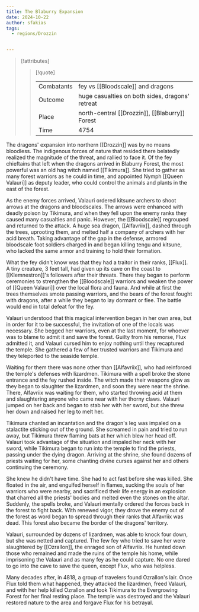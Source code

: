 ```yaml
---
title: The Blaburry Expansion
date: 2024-10-22
author: sfakias
tags:
  - regions/Drozzin


---
```

> [!attributes]
> 
> > [!quote]
> >
> > | | |
> > | --- | --- |
> > | Combatants | fey vs [[Bloodscale]] and dragons |
> > | Outcome | huge casualties on both sides, dragons' retreat |
> > | Place | north-central [[Drozzin]], [[Blaburry]] Forest |
> > | Time | 4754 |

The dragons' expansion into northern [[Drozzin]] was by no means bloodless. The indigenous forces of nature that resided there belatedly realized the magnitude of the threat, and rallied to face it. Of the fey chieftains that left when the dragons arrived in Blaburry Forest, the most powerful was an old hag witch named [[Tikimura]]. She tried to gather as many forest warriors as he could in time, and appointed Nymph [[Queen Valauri]] as deputy leader, who could control the animals and plants in the east of the forest.

As the enemy forces arrived, Valauri ordered kitsune archers to shoot arrows at the dragons and bloodscales. The arrows were enhanced with deadly poison by Tikimura, and when they fell upon the enemy ranks they caused many casualties and panic. However, the [[Bloodscale]] regrouped and returned to the attack. A huge sea dragon, [[Alfavriix]], dashed through the trees, uprooting them, and melted half a company of archers with her acid breath. Taking advantage of the gap in the defense, armored bloodscale foot soldiers charged in and began killing tengu and kitsune, who lacked the same armor and training to hold their formation.

What the fey didn't know was that they had a traitor in their ranks, [[Flux]]. A tiny creature, 3 feet tall, had given up its cave on the coast to [[Klemnestron]]'s followers after their threats. There they began to perform ceremonies to strengthen the [[Bloodscale]] warriors and weaken the power of [[Queen Valauri]] over the local flora and fauna. And while at first the trees themselves smote passing warriors, and the bears of the forest fought with dragons, after a while they began to lay dormant or flee. The battle would end in total defeat for the fey.

Valauri understood that this magical intervention began in her own area, but in order for it to be successful, the invitation of one of the locals was necessary. She begged her warriors, even at the last moment, for whoever was to blame to admit it and save the forest. Guilty from his remorse, Flux admitted it, and Valauri cursed him to enjoy nothing until they recaptured the temple. She gathered a few of her trusted warriors and Tikimura and they teleported to the seaside temple.

Waiting for them there was none other than [[Alfavriix]], who had reinforced the temple's defenses with lizardmen. Tikimura with a spell broke the stone entrance and the fey rushed inside. The witch made their weapons glow as they began to slaughter the lizardmen, and soon they were near the shrine. There, Alfavriix was waiting for them, who started throwing acid at them and slaughtering anyone who came near with her thorny claws. Valauri jumped on her back and began to stab her with her sword, but she threw her down and raised her leg to melt her.

Tikimura chanted an incantation and the dragon's leg was impaled on a stalactite sticking out of the ground. She screamed in pain and tried to run away, but Tikimura threw flaming bats at her which blew her head off. Valauri took advantage of the situation and impaled her neck with her sword, while Tikimura began to run into the temple to find the priests, passing under the dying dragon. Arriving at the shrine, she found dozens of priests waiting for her, some chanting divine curses against her and others continuing the ceremony.

She knew he didn't have time. She had to act fast before she was killed. She floated in the air, and engulfed herself in flames, sucking the souls of her warriors who were nearby, and sacrificed their life energy in an explosion that charred all the priests' bodies and melted even the stones on the altar. Suddenly, the spells broke, and Valauri mentally ordered the forces back in the forest to fight back. With renewed vigor, they drove the enemy out of the forest as word began to spread through their ranks that Alfavriix was dead. This forest also became the border of the dragons' territory.

Valauri, surrounded by dozens of lizardmen, was able to knock four down, but she was netted and captured. The few fey who tried to save her were slaughtered by [[Ozrallon]], the enraged son of Alfavriix. He hunted down those who remained and made the ruins of the temple his home, while imprisoning the Valauri and as many fey as he could capture. No one dared to go into the cave to save the queen, except Flux, who was helpless.

Many decades after, in 4818, a group of travelers found Ozrallon's lair. Once Flux told them what happened, they attacked the lizardmen, freed Valauri, and with her help killed Ozrallon and took Tikimura to the Evergrowing Forest for her final resting place. The temple was destroyed and the Valauri restored nature to the area and forgave Flux for his betrayal.